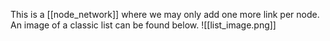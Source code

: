 This is a [[node_network]] where we may only add one more link per node.
An image of a classic list can be found below.
![[list_image.png]]